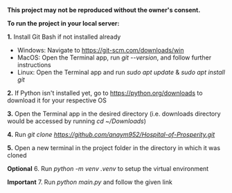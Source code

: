 **This project may not be reproduced without the owner's consent.**

**To run the project in your local server:**

**1.** Install Git Bash if not installed already
   - Windows: Navigate to https://git-scm.com/downloads/win
   - MacOS: Open the Terminal app, run *git --version*, and follow further instructions
   - Linux: Open the Terminal app and run *sudo apt update* & *sudo apt install git*

**2.** If Python isn't installed yet, go to https://python.org/downloads to download it for your respective OS

**3.** Open the Terminal app in the desired directory (i.e. downloads directory would be accessed by running *cd ~/Downloads*)

**4.** Run *git clone https://github.com/anaym952/Hospital-of-Prosperity.git*

**5.** Open a new terminal in the project folder in the directory in which it was cloned

****Optional****
6. Run *python -m venv .venv* to setup the virtual environment

****Important****
7. Run *python main.py* and follow the given link
